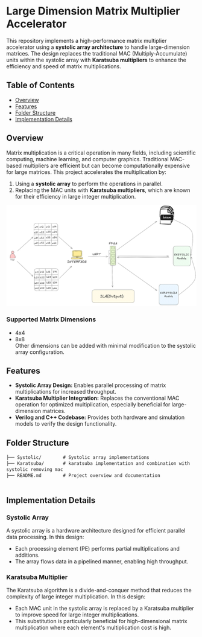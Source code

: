 # Large Dimension Matrix Multiplier Accelerator

This repository implements a high-performance matrix multiplier accelerator using a **systolic array architecture** to handle large-dimension matrices. The design replaces the traditional MAC (Multiply-Accumulate) units within the systolic array with **Karatsuba multipliers** to enhance the efficiency and speed of matrix multiplications.

## Table of Contents
- [Overview](#overview)
- [Features](#features)
- [Folder Structure](#folder-structure)
- [Implementation Details](#implementation-details)

## Overview
Matrix multiplication is a critical operation in many fields, including scientific computing, machine learning, and computer graphics. Traditional MAC-based multipliers are efficient but can become computationally expensive for large matrices. This project accelerates the multiplication by:
1. Using a **systolic array** to perform the operations in parallel.
2. Replacing the MAC units with **Karatsuba multipliers**, which are known for their efficiency in large integer multiplication.



![image](system_design.png)



### Supported Matrix Dimensions
- 4x4
- 8x8  
Other dimensions can be added with minimal modification to the systolic array configuration.

## Features
- **Systolic Array Design:** Enables parallel processing of matrix multiplications for increased throughput.
- **Karatsuba Multiplier Integration:** Replaces the conventional MAC operation for optimized multiplication, especially beneficial for large-dimension matrices.
- **Verilog and C++ Codebase:** Provides both hardware and simulation models to verify the design functionality.
  
## Folder Structure
```plaintext
├── Systolic/        # Systolic array implementations
├── Karatsuba/       # karatsuba implementation and combination with systolic removing mac
├── README.md        # Project overview and documentation
          
```


## Implementation Details
### Systolic Array
A systolic array is a hardware architecture designed for efficient parallel data processing. In this design:
- Each processing element (PE) performs partial multiplications and additions.
- The array flows data in a pipelined manner, enabling high throughput.

### Karatsuba Multiplier
The Karatsuba algorithm is a divide-and-conquer method that reduces the complexity of large integer multiplication. In this design:
- Each MAC unit in the systolic array is replaced by a Karatsuba multiplier to improve speed for large integer multiplications.
- This substitution is particularly beneficial for high-dimensional matrix multiplication where each element's multiplication cost is high.
